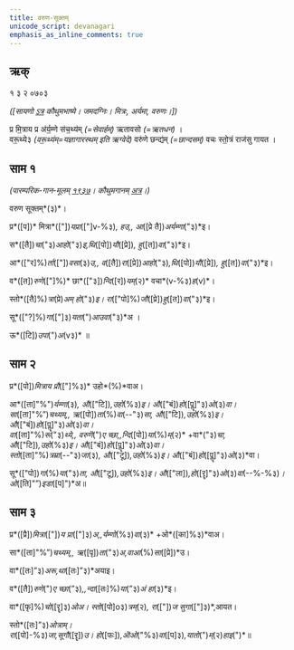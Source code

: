 ```yaml
---
title: वरुण-सूक्तम्  
unicode_script: devanagari  
emphasis_as_inline_comments: true
---   
```


## ऋक्

१ ३ २ ०७०३  

*([सायणो [ऽत्र](https://archive.org/details/SamaVedaSanhitaWithSayanabhashyaVolume1SatyavrataSamasrami1874bis/page/n581&sa=D&ust=1542425956431000) कौथुमभाष्ये। जमदग्निः। मित्रः, अर्यमा, वरुणः।])*

प्र मि॒त्राय प्र अ॑र्य॒म्णे स॑च॒थ्य॑म् *(=सेवार्हम्)* ऋतावसो *(=ऋतधन)* ।  
वरू॒थ्ये३ *(वरू॒थ्य॑म्=यज्ञागारस्थम् इति ऋग्वेदे)* वरु॑णे छन्द्य॑म् *(=छान्दसम्)* वचः  स्तो॒त्रं राज॑सु गायत ।

## साम १

*(पारम्परिक-गान-मूलम् [१९३७](https://archive.org/stream/sAmaveda-jaiminIya-paravastu-paramparA-docs/UDAKA%2520SAANTHI%2520SAAMAANI#page/n1/mode/1up&sa=D&ust=1542425956431000)। कौथुमगानम् [अत्र](https://archive.org/details/SamaVedaSanhitaWithSayanabhashyaVolume1SatyavrataSamasrami1874bis/page/n581&sa=D&ust=1542425956432000)।)*

वरुण सूक्तम्*(३)*।

प्र*([प])* मित्रा*(["])*यप्रा*(["]v-%३)*, हउ,, आ*([प्रे तै])*अर्यम्णा*("३)*इ।

स*([तै])*चा*("३)*आहो*("३)*इ,थि*([पो])*यौ*([प्रे])*, हु*([त])*वा*("३)*इ।

आ*(["र]%)*र्ता*(["])*वसा*(३)*उ,, व*([तै])*रा*([प्रे])*आहो*("३)*,थि*([पो])*यौ*([प्रे])*, हु*([त])*वा*("३)*इ।

व*([त])*रुणे*(["]%)* छा*(["३])*न्दि*([र])*यम्*(२)* वचा*(v-%३)*ह*(v)*।

स्तो*([तै]%)*त्रा*(प्रे)*अम् हो*("३)*इ। रा*(["पो]%)*जौ*([प्रे])*हु*([त])*वा*("३)*इ।

सू*(["?]%)*गा*(["]३)*यता*(")*आउवा*("३)*अ ।

ऊ*([टि])*उपा*(")*अ*(v३)* ॥

## साम २

प्र*([पो])*मित्राय प्रौ*(["]%३)* उहो*(%)*वाअ।

आ*([ता]"%")*र्यम्णा*(३)*, औ*(["टि])*,उहो*(%३)*इ। औ*(["बं])*हो*([पॣ]"३)*ओ*(३)*वा।  
सा*([ता]"%”)*चथ्यम्,, ऋ*([पो])*ता*(%)*वा*(--"३)*सा, औ*(["टि])*,उहो*(%३)*इ। औ*(["बं])*हो*([पॣ]"३)*ओ*(३)*वा।  
वा*([ता]"%)*रू*("३)*थ्ये,, वरुणॆ*(")*ए च्छा,,न्दि*([पो])*या*(%)*म्*(२)* +वा*("३)*चा, औ*(["टि])*,उहो*(%३)*इ। औ*(["बं])*हो*([पॣ]"३)*ओ*(३)*वा।  
स्तो*([ता]"%)*त्रम्रा*(--"३)*जा*(३)*, औ*(["टू])*,उहो*(%३)*इ। औ*(["बं])*हो*([पॣ]"३)*ओ*(३)*वा।

सू*(["पो])*गा*(%)*या*("३)*ता, औ*(["टू])*,उहो*(%३)*इ। औ*(["ला])*,हो*([रॄ]"३)*ओ*(३)*वा*(--%-%३)*।  
ओ*([ति]"”)*इडा*([प]")*अ॥

## साम ३

प्र*([प्रै])*मित्रा*(["])*य प्रा*(["]३)*अ,,र्यम्णो*(%३)*वा*(३)* +ओ*([का]%३)*वाअ।

सा*([ता]"%”)*चथ्यम्,, ऋ*([पृ])*ता*("३)*अ,वाआ*(%)*सा*([प्रे])*उ।

वा*([तः]”३)*अरू,था*([तः]”३)*अयाइ।

व*([तै])*रुणे*(")*ए च्छा*(”३)*,,न्दा*([तः]%)*या*(”३)*अं हा*(३)*इ।

वा*([फृ]%)*चो*([रॄ]३)*ओअ। स्तो*([पो]o३)*त्रम्*(२)*, रा*(["])*ज सुगा*(["]३)*,आयत।

स्तो*([तः]”३)*ओत्राम्।  
रा*([पो]-%३)*जा,सूगौ*([रॄ])*उ। हो*([फः])*,ऒओ*("%३)*वा*([प]३)*,यातो*(")*म्*(२)*हाइ*(")*॥